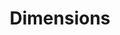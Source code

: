---
layout: default
bigquery: https://console.cloud.google.com/bigquery?p=covid-19-dimensions-ai&page=table&d=data&t=publications
contributors: Digital Science, https://www.digital-science.com/
cost: Free for personal, non-commercial use.
description: Dimensions contains more than 100 million publications, ranging from
  articles published in scholarly journals, books and book chapters, to preprints
  and conference proceedings. All publications are contextualized with linked data
  sets, funding, publications, patents, clinical trials, and policy documents. You
  can also view associated categories, funders, institutions, and researcher profiles.
documentation: https://docs.dimensions.ai/bigquery/index.html
last_edit: 04/08/2022, 07:42:09
location: https://www.dimensions.ai/products/free/
maintained_by: Digital Science, https://www.digital-science.com/
schema_fields:
- acronym
- research_org_city_names
- registry
- book_title
- category_sdg
- associated_grant_ids
- embargo_date
- description
- end_year
- status
- date_normal
- funding_eur
- granted_year
- language
- category_icrp_ct
- funder_org_acronyms
- funding_currency
- category_bra
- research_orgs
- date_modified
- researcher_ids
- publisher
- date_inserted
- category_hrcs_rac
- email_address
- original_assignee_orgs
- research_org_countries
- foa_number
- established
- mesh_headings
- resulting_publication_ids
- links
- proceedings_title
- priority_year
- issue
- publication_year
- date
- original_assignee
- organisation_details
- funding_details
- brief_title
- journal
- priority_date
- associated_publication_doi
- family_members_ids
- start_year
- original_abstract
- funding_gbp
- current_assignee
- citations
- research_org_cities
- research_org_state_codes
- volume
- research_org_country_names
- family_id
- repository_url
- active_years
- concepts
- open_access_categories_v2
- conditions
- filing_status
- funding_usd
- open_access_categories
- repository_id
- source_id
- grant_number
- parent_id
- acronyms
- publication_date
- assignee_countries
- mesh_terms
- funder_orgs
- eisbn
- category_icrp_cso
- end_date
- date_print
- assignee_orgs
- citation_string
- phase
- cited_by_ids
- funding_aud
- granted_date
- research_org_state_names
- associated_publication_arxiv_id
- filing_year
- journal_lists
- isbn
- associated_publication_id
- start_date
- application_number
- funding_cad
- funder_org
- inventor_names
- original_title
- cpc
- gender
- interventions
- repository_name
- supporting_grant_ids
- publication_ids
- subtitles
- kind
- current_assignee_countries
- funder_org_countries
- year
- funder_org_cities
- original_assignee_countries
- altmetrics
- funding_jpy
- expiration_year
- categories
- legal_status
- funding_amount
- linkout
- title
- patent_ids
- date_online
- category_for
- category_rcdc
- conference
- pmid
- relationships
- filing_date
- type
- address
- citations_count
- editors
- name
- ipcr
- funding_nzd
- jurisdiction
- legal_events
- current_assignee_orgs
- funder_org_state_codes
- acknowledgements
- aliases
- labels
- metrics
- pmcid
- wikipedia_url
- id
- funder_countries
- created_date
- authors
- date_imported_gbq
- arxiv_id
- associated_publication_pmid
- types
- resulting_publication_doi
- family_count
- investigators
- abstract
- expiration_date
- funding_chf
- category_hra
- pages
- book_series_title
- license
- reference_ids
- category_uoa
- external_ids
- doi
- category_hrcs_hc
- clinical_trial_ids
- funding_cny
shortname: dimensions
tags:
- scholarly literature
- patents
- funding
- clinical trials
- academic profiles
terms_of_use: 'Use of both the Dimensions COVID-19 dataset and full Dimensions dataset
  are subject to the Dimensions Terms of use: https://www.dimensions.ai/policies-terms-legal '
title: Dimensions
uuid: dcff88bd-fe6b-4fdb-8159-809bf9d7bc1c
---